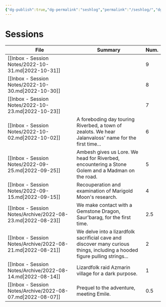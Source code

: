 ```yaml
---
{"dg-publish":true,"dg-permalink":"seshlog","permalink":"/seshlog/","dgHomeLink":true,"dgPassFrontmatter":false}
---
```


# Sessions
| File                                                        | Summary                                                                                                                    | Num. |
| ----------------------------------------------------------- | -------------------------------------------------------------------------------------------------------------------------- | ---- |
| [[Inbox - Session Notes/2022-10-31.md\|2022-10-31]]         |                                                                                                                            | 9    |
| [[Inbox - Session Notes/2022-10-30.md\|2022-10-30]]         |                                                                                                                            | 8    |
| [[Inbox - Session Notes/2022-10-23.md\|2022-10-23]]         |                                                                                                                            | 7    |
| [[Inbox - Session Notes/2022-10-02.md\|2022-10-02]]         | A foreboding day touring Riverbed, a town of zealots. We hear Jalanvaloss' name for the first time...                      | 6    |
| [[Inbox - Session Notes/2022-09-25.md\|2022-09-25]]         | Ambesh gives us Lore. We head for Riverbed, encountering a Stone Golem and a Madman on the road.                           | 5    |
| [[Inbox - Session Notes/2022-09-15.md\|2022-09-15]]         | Recouperation and examination of Marigold Moon's research.                                                                 | 4    |
| [[Inbox - Session Notes/Archive/2022-08-23.md\|2022-08-23]] | We make contact with a Gemstone Dragon, Saur'barag, for the first time.                                                    | 2.5  |
| [[Inbox - Session Notes/Archive/2022-08-21.md\|2022-08-21]] | We delve into a lizardfolk sacrificial cave and discover many curious things, including a hooded figure pulling strings... | 2    |
| [[Inbox - Session Notes/Archive/2022-08-14.md\|2022-08-14]] | Lizardfolk raid Azmarin village for a dark purpose.                                                                        | 1    |
| [[Inbox - Session Notes/Archive/2022-08-07.md\|2022-08-07]] | Prequel to the adventure, meeting Emile.                                                                                   | 0.5  |
